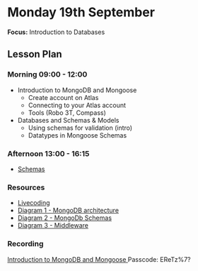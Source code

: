 # Monday 19th September

**Focus:** Introduction to Databases

## Lesson Plan

### Morning 09:00 - 12:00

+ Introduction to MongoDB and Mongoose
    + Create account on Atlas
    + Connecting to your Atlas account
    + Tools (Robo 3T, Compass)
+ Databases and Schemas & Models
    + Using schemas for validation (intro)
    + Datatypes in Mongoose Schemas

### Afternoon 13:00 - 16:15

+ [Schemas](https://github.com/FrancoSpeziali/db-schemas)

### Resources

+ [Livecoding](https://github.com/FbW-WD21-E11/livecoding-schemas)
+ [Diagram 1 - MongoDB architecture](./mongodb-mongoose.png)
+ [Diagram 2 - MongoDb Schemas](./schemas-models.png)
+ [Diagram 3 - Middleware](./Middleware.png)

### Recording

[Introduction to MongoDB and Mongoose ](https://us02web.zoom.us/rec/share/w0_rNPQxsgAMHDL-6NKgCMXlkHzQSdukFmVHYhp6UfVnKaMjNex7KKfxioLyIOao.B_srjjG6Ta_Nmpg3 
)
Passcode: EReTz%7?